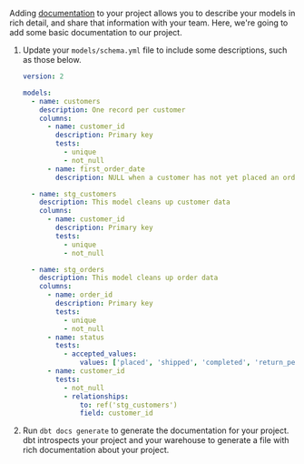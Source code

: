 Adding [documentation](/docs/build/documentation) to your project allows you to describe your models in rich detail, and share that information with your team. Here, we're going to add some basic documentation to our project.

1. Update your `models/schema.yml` file to include some descriptions, such as those below.

    <File name='models/schema.yml'>

    ```yaml
    version: 2

    models:
      - name: customers
        description: One record per customer
        columns:
          - name: customer_id
            description: Primary key
            tests:
              - unique
              - not_null
          - name: first_order_date
            description: NULL when a customer has not yet placed an order.

      - name: stg_customers
        description: This model cleans up customer data
        columns:
          - name: customer_id
            description: Primary key
            tests:
              - unique
              - not_null

      - name: stg_orders
        description: This model cleans up order data
        columns:
          - name: order_id
            description: Primary key
            tests:
              - unique
              - not_null
          - name: status
            tests:
              - accepted_values:
                  values: ['placed', 'shipped', 'completed', 'return_pending', 'returned']
          - name: customer_id
            tests:
              - not_null
              - relationships:
                  to: ref('stg_customers')
                  field: customer_id
    ```

    </File>

2. Run `dbt docs generate` to generate the documentation for your project. dbt introspects your project and your warehouse to generate a <Term id="json" /> file with rich documentation about your project.
